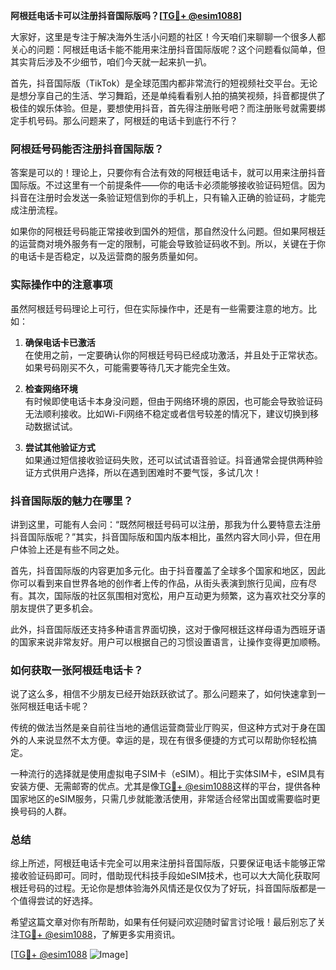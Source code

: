 **阿根廷电话卡可以注册抖音国际版吗？[[TG💪+ @esim1088](https://t.me/s/esim1088)]**

大家好，这里是专注于解决海外生活小问题的社区！今天咱们来聊聊一个很多人都关心的问题：阿根廷电话卡能不能用来注册抖音国际版呢？这个问题看似简单，但其实背后涉及不少细节，咱们今天就一起来扒一扒。

首先，抖音国际版（TikTok）是全球范围内都非常流行的短视频社交平台。无论是想分享自己的生活、学习舞蹈，还是单纯看看别人拍的搞笑视频，抖音都提供了极佳的娱乐体验。但是，要想使用抖音，首先得注册账号吧？而注册账号就需要绑定手机号码。那么问题来了，阿根廷的电话卡到底行不行？

### 阿根廷号码能否注册抖音国际版？

答案是可以的！理论上，只要你有合法有效的阿根廷电话卡，就可以用来注册抖音国际版。不过这里有一个前提条件——你的电话卡必须能够接收验证码短信。因为抖音在注册时会发送一条验证短信到你的手机上，只有输入正确的验证码，才能完成注册流程。

如果你的阿根廷号码能正常接收到国外的短信，那自然没什么问题。但如果阿根廷的运营商对境外服务有一定的限制，可能会导致验证码收不到。所以，关键在于你的电话卡是否稳定，以及运营商的服务质量如何。

### 实际操作中的注意事项

虽然阿根廷号码理论上可行，但在实际操作中，还是有一些需要注意的地方。比如：

1. **确保电话卡已激活**  
   在使用之前，一定要确认你的阿根廷号码已经成功激活，并且处于正常状态。如果号码刚买不久，可能需要等待几天才能完全生效。

2. **检查网络环境**  
   有时候即使电话卡本身没问题，但由于网络环境的原因，也可能会导致验证码无法顺利接收。比如Wi-Fi网络不稳定或者信号较差的情况下，建议切换到移动数据试试。

3. **尝试其他验证方式**  
   如果通过短信接收验证码失败，还可以试试语音验证。抖音通常会提供两种验证方式供用户选择，所以在遇到困难时不要气馁，多试几次！

### 抖音国际版的魅力在哪里？

讲到这里，可能有人会问：“既然阿根廷号码可以注册，那我为什么要特意去注册抖音国际版呢？”其实，抖音国际版和国内版本相比，虽然内容大同小异，但在用户体验上还是有些不同之处。

首先，抖音国际版的内容更加多元化。由于抖音覆盖了全球多个国家和地区，因此你可以看到来自世界各地的创作者上传的作品，从街头表演到旅行见闻，应有尽有。其次，国际版的社区氛围相对宽松，用户互动更为频繁，这为喜欢社交分享的朋友提供了更多机会。

此外，抖音国际版还支持多种语言界面切换，这对于像阿根廷这样母语为西班牙语的国家来说非常友好。用户可以根据自己的习惯设置语言，让操作变得更加顺畅。

### 如何获取一张阿根廷电话卡？

说了这么多，相信不少朋友已经开始跃跃欲试了。那么问题来了，如何快速拿到一张阿根廷电话卡呢？

传统的做法当然是亲自前往当地的通信运营商营业厅购买，但这种方式对于身在国外的人来说显然不太方便。幸运的是，现在有很多便捷的方式可以帮助你轻松搞定。

一种流行的选择就是使用虚拟电子SIM卡（eSIM）。相比于实体SIM卡，eSIM具有安装方便、无需邮寄的优点。尤其是像[TG💪+ @esim1088](https://t.me/s/esim1088)这样的平台，提供各种国家地区的eSIM服务，只需几步就能激活使用，非常适合经常出国或需要临时更换号码的人群。

### 总结

综上所述，阿根廷电话卡完全可以用来注册抖音国际版，只要保证电话卡能够正常接收验证码即可。同时，借助现代科技手段如eSIM技术，也可以大大简化获取阿根廷号码的过程。无论你是想体验海外风情还是仅仅为了好玩，抖音国际版都是一个值得尝试的好选择。

希望这篇文章对你有所帮助，如果有任何疑问欢迎随时留言讨论哦！最后别忘了关注[TG💪+ @esim1088](https://t.me/s/esim1088)，了解更多实用资讯。

[[TG💪+ @esim1088](https://t.me/s/esim1088) ![Image](https://i.postimg.cc/4NQfJmqS/Snipaste-2025-05-13-00-14-12.png)]